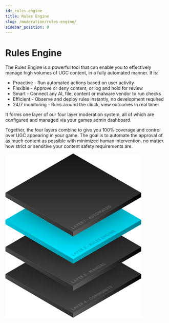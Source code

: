 ```yaml
---
id: rules-engine
title: Rules Engine
slug: /moderation/rules-engine/
sidebar_position: 0
---
```


# Rules Engine

The Rules Engine is a powerful tool that can enable you to effectively manage high volumes of UGC content, in a fully automated manner.  It is:

* Proactive - Run automated actions based on user activity
* Flexible - Approve or deny content, or log and hold for review
* Smart - Connect any AI, file, content or malware vendor to run checks
* Efficient - Observe and deploy rules instantly, no development required
* 24/7 monitoring - Runs around the clock, view outcomes in real time

It forms one layer of our four layer moderation system, all of which are configured and managed via your games admin dashboard.

Together, the four layers combine to give you 100% coverage and control over UGC appearing in your game. The goal is to automate the approval of as much content as possible with minimized human intervention, no matter how strict or sensitive your content safety requirements are.

![Rules Engine Layer](images/rules-engine-layers.png)